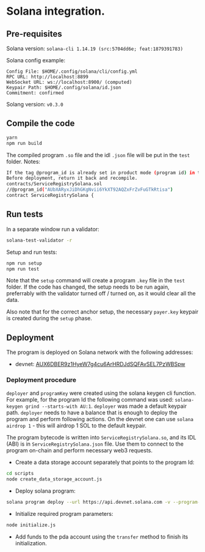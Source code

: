 # Solana integration.
## Pre-requisites
Solana version: `solana-cli 1.14.19 (src:5704dd6e; feat:1879391783)`

Solana config example:
```
Config File: $HOME/.config/solana/cli/config.yml
RPC URL: http://localhost:8899
WebSocket URL: ws://localhost:8900/ (computed)
Keypair Path: $HOME/.config/solana/id.json
Commitment: confirmed
```

Solang version: `v0.3.0`

## Compile the code
```bash
yarn
npm run build
```
The compiled program `.so` file and the idl `.json` file will be put in the `test` folder.
Notes: <br>
```bash
If the tag @program_id is already set in product mode (program id) in the source code, then comment it out.
Before deployment, return it back and recompile.
contracts/ServiceRegistrySolana.sol
//@program_id("AUbXARyxJiDhGKgNvii6YkXT92AQZxFrZvFuGTkRtisa")
contract ServiceRegistrySolana {
```

## Run tests
In a separate window run a validator:
```bash
solana-test-validator -r
```

Setup and run tests:
```bash
npm run setup
npm run test
```

Note that the `setup` command will create a program `.key` file in the `test` folder. If the code has changed, the setup
needs to be run again, preferrably with the validator turned off / turned on, as it would clear all the data.

Also note that for the correct anchor setup, the necessary `payer.key` keypair is created during the `setup` phase.

## Deployment
The program is deployed on Solana network with the following addresses:
- devnet: [AUX6DBER9z1HyeW7g4cu6ArHRDJdSQFAvSEL7PzWBSpw](https://solscan.io/account/AUX6DBER9z1HyeW7g4cu6ArHRDJdSQFAvSEL7PzWBSpw?cluster=devnet)

### Deployment procedure
`deployer` and `programKey` were created using the solana keygen cli function. For example, for the program Id the following
command was used: `solana-keygen grind --starts-with AU:1`. `deployer` was made a default keypair path.
`deployer` needs to have a balance that is enough to deploy the program and perform following actions.
On the devnet one can use `solana airdrop 1` - this will airdrop 1 SOL to the default keypair.

The program bytecode is written into `ServiceRegistrySolana.so`, and its IDL (ABI) is in `ServiceRegistrySolana.json` file.
Use them to connect to the program on-chain and perform necessary web3 requests.

- Create a data storage account separately that points to the program Id:
```bash
cd scripts
node create_data_storage_account.js
```

- Deploy solana program:
```bash
solana program deploy --url https://api.devnet.solana.com -v --program-id AUX6DBER9z1HyeW7g4cu6ArHRDJdSQFAvSEL7PzWBSpw.json ServiceRegistrySolana.so
```

- Initialize required program parameters:
```bash
node initialize.js
```

- Add funds to the pda account using the `transfer` method to finish its initialization.
